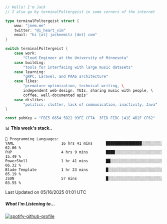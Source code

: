 ```go
// Hello! I'm Jack
// I also go by terminalPoltergeist in some corners of the internet

type terminalPoltergeist struct {
    www: "jnem.me"
    twitter: "@i_heart_vim"
    email: "hi [at] jacknemitz [dot] com"
}

switch terminalPoltergeist {
    case work:
        "Cloud Engineer at the University of Minnesota"
    case building:
        "tools for interfacing with large music datasets"
    case learning:
        "gRPC, Laravel, and PAAS architecture"
    case likes:
        "premature optimization, technical writing, \
        independent web-design, TUIs, sharing music with people, \
        coffee, well-documented apis"
    case dislikes:
        "politics, clutter, lack of communication, inactivity, Java"
}

const pubKey = "FBE5 6654 5B22 93FE CF7A  3FED FEBC 141E 4B2F CF62"
```

<!--START_SECTION:waka-->
📊 **This week's stack..** 

```text
💬 Programming Languages: 
YAML                     16 hrs 41 mins      ████████████████░░░░░░░░░   62.06 % 
PHP                      4 hrs 9 mins        ████░░░░░░░░░░░░░░░░░░░░░   15.49 % 
PowerShell               1 hr 41 mins        ██░░░░░░░░░░░░░░░░░░░░░░░   06.32 % 
Blade Template           1 hr 23 mins        █░░░░░░░░░░░░░░░░░░░░░░░░   05.19 % 
JSON                     57 mins             █░░░░░░░░░░░░░░░░░░░░░░░░   03.55 % 
```


 Last Updated on 05/16/2025 01:01 UTC
<!--END_SECTION:waka-->

##### What I'm Listening to...

[![spotify-github-profile](https://jnem.me/listening-item?maxAge=2592000)](https://jnem.me/listening)
